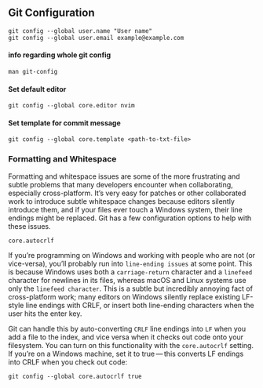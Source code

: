 ## Git Configuration
```
git config --global user.name "User name"
git config --global user.email example@example.com
```
#### info regarding whole git config
```
man git-config
```

#### Set default editor
```
git config --global core.editor nvim
```
#### Set template for commit message
```
git config --global core.template <path-to-txt-file>
```
### Formatting and Whitespace
Formatting and whitespace issues are some of the more frustrating and subtle problems that many developers encounter when collaborating, especially cross-platform. It’s very easy for patches or other collaborated work to introduce subtle whitespace changes because editors silently introduce them, and if your files ever touch a Windows system, their line endings might be replaced. Git has a few configuration options to help with these issues.
```
core.autocrlf
```
If you’re programming on Windows and working with people who are not (or vice-versa), you’ll probably run into `line-ending issues` at some point. This is because Windows uses both a `carriage-return` character and a `linefeed` character for newlines in its files, whereas macOS and Linux systems use only the `linefeed character`. This is a subtle but incredibly annoying fact of cross-platform work; many editors on Windows silently replace existing LF-style line endings with CRLF, or insert both line-ending characters when the user hits the enter key.

Git can handle this by auto-converting `CRLF` line endings into `LF` when you add a file to the index, and vice versa when it checks out code onto your filesystem. You can turn on this functionality with the `core.autocrlf` setting. If you’re on a Windows machine, set it to true — this converts LF endings into CRLF when you check out code:
```
git config --global core.autocrlf true
```
